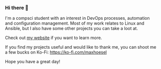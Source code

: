 ### Hi there 👋

I'm a compsci student with an interest in DevOps processes, automation and configuration management. Most of my work relates to Linux and Ansible, but I also have some other projects you can take a loot at.

Check out [my website](https://maxhoesel.de/code-devops/) if you want to learn more.

If you find my projects useful and would like to thank me, you can shoot me a few bucks on Ko-Fi: https://ko-fi.com/maxhoesel

Hope you have a great day!

